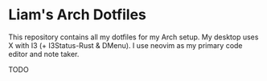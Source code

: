 # Liam's Arch Dotfiles
This repository contains all my dotfiles for my Arch setup.
My desktop uses X with I3 (+ I3Status-Rust & DMenu).
I use neovim as my primary code editor and note taker.

TODO
